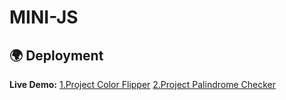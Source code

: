 # MINI-JS

## 🌍 Deployment

**Live Demo:** 
[1.Project Color Flipper](https://mini5projects.netlify.app/1.projectcolorflipper/)
[2.Project Palindrome Checker](https://mini5projects.netlify.app/2.projectpalindromechecker/)
